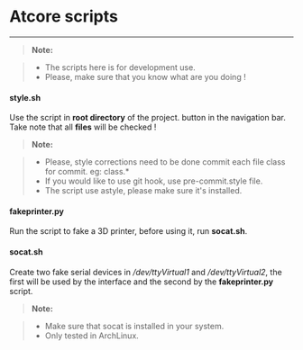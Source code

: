 Atcore scripts
===================
---

> **Note:**

> - The scripts here is for development use.
> - Please, make sure that you know what are you doing !

#### <i class="icon-file"></i> style.sh

Use the script in <i class="icon-folder-open"></i> **root directory** of the project. 
button in the navigation bar. Take note that all <i class="icon-file"></i> **files** will 
be checked !

> **Note:**

> - Please, style corrections need to be done commit each file class for commit. eg: class.*
> - If you would like to use git hook, use pre-commit.style file.
> - The script use astyle, please make sure it's installed.

#### <i class="icon-file"></i> fakeprinter.py

Run the script to fake a 3D printer, before using it, run **socat.sh**.

#### <i class="icon-file"></i> socat.sh

Create two fake serial devices in */dev/ttyVirtual1* and */dev/ttyVirtual2*, the first will be used by the interface and the second by the **fakeprinter.py** script.

> **Note:**

> - Make sure that socat is installed in your system.
> - Only tested in ArchLinux.